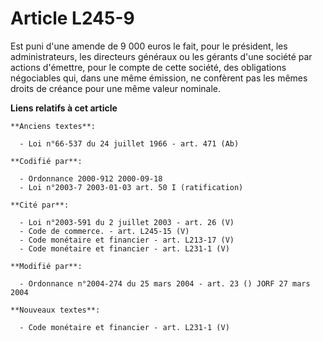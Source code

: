 # Article L245-9

Est puni d'une amende de 9 000 euros le fait, pour le président, les administrateurs, les directeurs généraux ou les gérants
d'une société par actions d'émettre, pour le compte de cette société, des obligations négociables qui, dans une même
émission, ne confèrent pas les mêmes droits de créance pour une même valeur nominale.

**Liens relatifs à cet article**

	**Anciens textes**:

	  - Loi n°66-537 du 24 juillet 1966 - art. 471 (Ab)

	**Codifié par**:

	  - Ordonnance 2000-912 2000-09-18
	  - Loi n°2003-7 2003-01-03 art. 50 I (ratification)

	**Cité par**:

	  - Loi n°2003-591 du 2 juillet 2003 - art. 26 (V)
	  - Code de commerce. - art. L245-15 (V)
	  - Code monétaire et financier - art. L213-17 (V)
	  - Code monétaire et financier - art. L231-1 (V)

	**Modifié par**:

	  - Ordonnance n°2004-274 du 25 mars 2004 - art. 23 () JORF 27 mars 2004

	**Nouveaux textes**:

	  - Code monétaire et financier - art. L231-1 (V)
